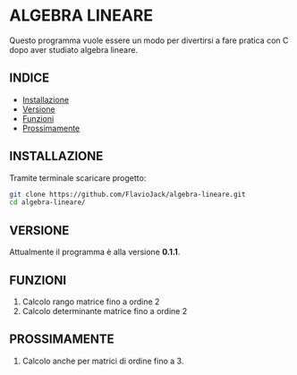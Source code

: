 # ALGEBRA LINEARE

Questo programma vuole essere un modo per divertirsi a fare pratica con C dopo aver studiato algebra lineare.


## INDICE
- [Installazione](#installazione)
- [Versione](#versione)
- [Funzioni](#funzioni)
- [Prossimamente](#prossimamente)

## INSTALLAZIONE
Tramite terminale scaricare progetto:
```bash
git clone https://github.com/FlavioJack/algebra-lineare.git
cd algebra-lineare/
```
## VERSIONE
Attualmente il programma è alla versione **0.1.1**.

## FUNZIONI

1. Calcolo rango matrice fino a ordine 2
2. Calcolo determinante matrice fino a ordine 2

## PROSSIMAMENTE

1. Calcolo anche per matrici di ordine fino a 3.
